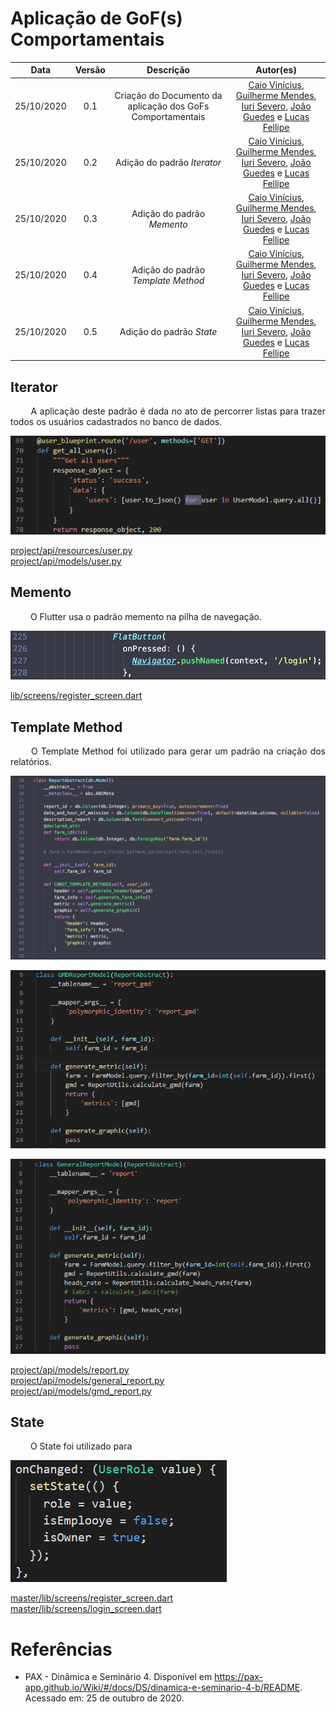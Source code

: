 # Aplicação de GoF(s) Comportamentais

|    Data    | Versão |                Descrição                |                     Autor(es)                     |
| :--------: | :----: | :-------------------------------------: | :-------------------------------------------: |
| 25/10/2020 | 0.1 | Criação do Documento da aplicação dos GoFs Comportamentais | [Caio Vinícius](https://github.com/caiovfernandes), [Guilherme Mendes](https://github.com/guilherme-mendes), [Iuri Severo](https://github.com/iurisevero), [João Guedes](https://github.com/sudjoao) e [Lucas Fellipe](https://github.com/lucasfcm9) |
| 25/10/2020 | 0.2 | Adição do padrão <i>Iterator</i> | [Caio Vinícius](https://github.com/caiovfernandes), [Guilherme Mendes](https://github.com/guilherme-mendes), [Iuri Severo](https://github.com/iurisevero), [João Guedes](https://github.com/sudjoao) e [Lucas Fellipe](https://github.com/lucasfcm9) |
| 25/10/2020 | 0.3 | Adição do padrão <i>Memento</i> | [Caio Vinícius](https://github.com/caiovfernandes), [Guilherme Mendes](https://github.com/guilherme-mendes), [Iuri Severo](https://github.com/iurisevero), [João Guedes](https://github.com/sudjoao) e [Lucas Fellipe](https://github.com/lucasfcm9) |
| 25/10/2020 | 0.4 | Adição do padrão <i>Template Method</i> | [Caio Vinícius](https://github.com/caiovfernandes), [Guilherme Mendes](https://github.com/guilherme-mendes), [Iuri Severo](https://github.com/iurisevero), [João Guedes](https://github.com/sudjoao) e [Lucas Fellipe](https://github.com/lucasfcm9) |
| 25/10/2020 | 0.5 | Adição do padrão <i>State</i> | [Caio Vinícius](https://github.com/caiovfernandes), [Guilherme Mendes](https://github.com/guilherme-mendes), [Iuri Severo](https://github.com/iurisevero), [João Guedes](https://github.com/sudjoao) e [Lucas Fellipe](https://github.com/lucasfcm9) |

## Iterator

<p align="justify"> &emsp;&emsp; A aplicação deste padrão é dada no ato de percorrer listas para trazer todos os usuários cadastrados no banco de dados. </p>

<img src="docs/Assets/Img/DesignPatterns/BehaviorGoFs/IteratorExample.png" alt="Iterator Example">

[project/api/resources/user.py](https://github.com/UnBArqDsw/2020.1_G13_iGado_Backend/blob/master/project/api/resources/user.py) <br />
[project/api/models/user.py](https://github.com/UnBArqDsw/2020.1_G13_iGado_Backend/blob/master/project/api/models/user.py)

## Memento

<p align="justify"> &emsp;&emsp; O Flutter usa o padrão memento na pilha de navegação. </p>

<img src="docs/Assets/Img/DesignPatterns/BehaviorGoFs/MementoExample.jpg" alt="Memento Example">

[lib/screens/register_screen.dart](https://github.com/UnBArqDsw/2020.1_G13_iGado_Frontend/blob/master/lib/screens/register_screen.dart)

## Template Method

<p align="justify"> &emsp;&emsp; O Template Method foi utilizado para gerar um padrão na criação dos relatórios. </p>

<img src="docs/Assets/Img/DesignPatterns/BehaviorGoFs/TemplateMethodExample.jpg" alt="Template Method Example"> <br />

<img src="docs/Assets/Img/DesignPatterns/BehaviorGoFs/TemplateMethodExample2.png" alt="Template Method Example 2"> <br />

<img src="docs/Assets/Img/DesignPatterns/BehaviorGoFs/TemplateMethodExample3.png" alt="Template Method Example 3"> <br />

[project/api/models/report.py](https://github.com/UnBArqDsw/2020.1_G13_iGado_Backend/blob/113-DesignPatnersReport/project/api/models/report.py) <br />
[project/api/models/general_report.py](https://github.com/UnBArqDsw/2020.1_G13_iGado_Backend/blob/113-DesignPatnersReport/project/api/models/general_report.py) <br />
[project/api/models/gmd_report.py](https://github.com/UnBArqDsw/2020.1_G13_iGado_Backend/blob/113-DesignPatnersReport/project/api/models/gmd_report.py)

## State

<p align="justify"> &emsp;&emsp; O State foi utilizado para </p>
<img src="docs/Assets/Img/DesignPatterns/BehaviorGoFs/StateExample.png" alt="State Example"> <br />

[master/lib/screens/register_screen.dart](https://github.com/UnBArqDsw/2020.1_G13_iGado_Frontend/blob/master/lib/screens/register_screen.dart) <br />
[master/lib/screens/login_screen.dart](https://github.com/UnBArqDsw/2020.1_G13_iGado_Frontend/blob/master/lib/screens/login_screen.dart)

# Referências

* PAX - Dinâmica e Seminário 4. Disponível em <https://pax-app.github.io/Wiki/#/docs/DS/dinamica-e-seminario-4-b/README>. Acessado em: 25 de outubro de 2020.